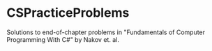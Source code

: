 # CSPracticeProblems

Solutions to end-of-chapter problems in "Fundamentals of Computer Programming With C#" by Nakov et. al.
